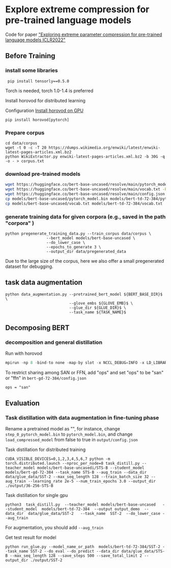 # Explore extreme compression for  pre-trained language models

Code for paper ["Exploring extreme parameter compression for pre-trained language models  ICLR2022"](https://openreview.net/forum?id=RftryyYyjiG) 

## Before Training

### install some libraries

``` 
 pip install tensorly==0.5.0
```

Torch is needed, torch 1.0-1.4 is preferred

Install horovod for distributed learning 

Configuration [Install horovod on GPU](https://github.com/horovod/horovod/blob/master/docs/gpus.rst)

```
pip install horovod[pytorch]
```

### Prepare corpus

```
cd data/corpus
wget -t 0 -c -T 20 https://dumps.wikimedia.org/enwiki/latest/enwiki-latest-pages-articles.xml.bz2
python WikiExtractor.py enwiki-latest-pages-articles.xml.bz2 -b 30G -q -o - > corpus.txt
```

### download pre-trained models

```bash
wget https://huggingface.co/bert-base-uncased/resolve/main/pytorch_model.bin -P  models/bert-base-uncased
wget https://huggingface.co/bert-base-uncased/resolve/main/vocab.txt -P  models/bert-base-uncased
wget https://huggingface.co/bert-base-uncased/resolve/main/config.json -P  models/bert-base-uncased
cp models/bert-base-uncased/pytorch_model.bin models/bert-td-72-384/pytorch_model.bin 
cp models/bert-base-uncased/vocab.txt models/bert-td-72-384/vocab.txt
```



### generate training data for given  corpora (e.g., saved in the path "corpora" )

```
python pregenerate_training_data.py --train_corpus data/corpus \ 
                  --bert_model models/bert-base-uncased \
                  --do_lower_case \
                  --epochs_to_generate 3 \
                  --output_dir data/pregenerated_data
```

Due to the large size of the corpus, here we also offer a small pregenerated dataset for debugging.

## task data augmentation

```
python data_augmentation.py --pretrained_bert_model ${BERT_BASE_DIR}$ \
                            --glove_embs ${GLOVE_EMB}$ \
                            --glue_dir ${GLUE_DIR}$ \  
                            --task_name ${TASK_NAME}$
```



## Decomposing BERT 



###  decomposition and general distillation

Run with horovod

```c
mpirun -np 8 -bind-to none -map-by slot -x NCCL_DEBUG=INFO -x LD_LIBRARY_PATH -x PATH -mca pml ob1 -mca btl ^openib python3 general_distill.py --teacher_model models/bert-base-uncased --student_model models/bert-gd-72-384 --pregenerated_data data/pregenerated_data --num_train_epochs 2.0 --train_batch_size 32 --output_dir output/bert-gd-72-384 -use_swap --do_lower_case
```

 To restrict sharing among SAN or FFN,  add "ops" and set "ops" to be "san" or "ffn" in `bert-gd-72-384/config.json`

```
ops = "san"
```



## Evaluation 

### Task distillation with data augmentation in fine-tuning phase

Rename a pretrained model as "", for instance, change `step_0_pytorch_model.bin` to `pytorch_model.bin`, and change `load_compressed_model` from false to true in `output/config.json`

Task distillation for distributed training

```
CUDA_VISIBLE_DEVICES=0,1,2,3,4,5,6,7 python -m torch.distributed.launch --nproc_per_node=8 task_distill.py --teacher_model models/bert-base-uncasedi/STS-B --student_model models/bert-gd-72-384 --task_name STS-B --aug_train --data_dir data/glue_data/SST-2 --max_seq_length 128 --train_batch_size 32 --aug_train --learning_rate 2e-5 --num_train_epochs 3.0 --output_dir ./output/36-256-STS-B
```

Task distillation for single gpu

```
python3  task_distill.py  --teacher_model models/bert-base-uncased   --student_model  models/bert-td-72-384  --output output_demo  --data_dir  data/glue_data/SST-2   --task_name  SST-2  --do_lower_case --aug_train   
```
For augmentation, you should add `--aug_train`

Get test result for model

```
python run_glue.py --model_name_or_path  models/bert-td-72-384/SST-2 --task_name SST-2 --do_eval --do_predict --data_dir data/glue_data/STS-B --max_seq_length 128 --save_steps 500 --save_total_limit 2 --output_dir ./output/SST-2
```



